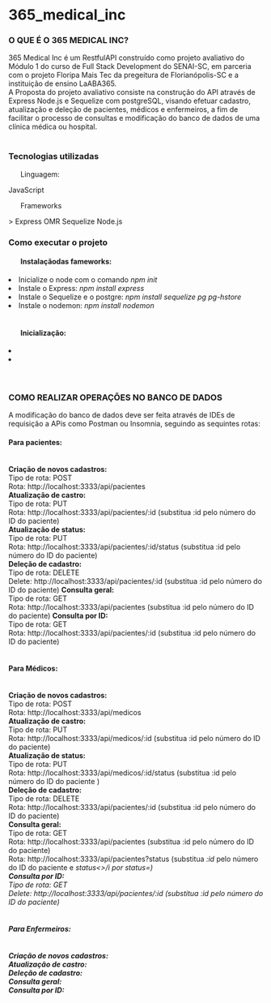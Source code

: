 # 365_medical_inc

<h3><b>O QUE É O 365 MEDICAL INC?</b></h3>
365 Medical Inc é um RestfulAPI construído como projeto avaliativo do Módulo 1 do curso de Full Stack Development do SENAI-SC, em parceria com o projeto Floripa Mais Tec da pregeitura de Florianópolis-SC e a instituição de ensino LaABA365. <br>
A Proposta do projeto avaliativo consiste na construção do API através de Express Node.js e Sequelize com postgreSQL, visando efetuar cadastro, atualização e deleção de pacientes, médicos e enfermeiros, a fim de facilitar o processo de consultas e modificação do banco de dados de uma clínica médica ou hospital.<br>
<br>

<h3>Tecnologias utilizadas</h3>

<ul>Linguagem:</ul>
<il>JavaScript</il>

<ul>Frameworks</ul>>
<il>Express</il>
<il>OMR Sequelize</il>
<il>Node.js</il>

<h3>Como executar o projeto</h3>
<ul><h4>Instalaçãodas fameworks:</h4></ul>
<li>Inicialize o node com o comando <i>npm init</i></li> 
<li>Instale o Express: <i>npm install express</i></li>
<li>Instale o Sequelize e o postgre: <i>npm install sequelize pg pg-hstore</i></li>
<li>Instale o nodemon: <i>npm install nodemon</i></li>
<br>
<ul><h4>Inicialização:</h4></ul>
<li></li>
<li></li>
<br>
<br>
<h3><b>COMO REALIZAR OPERAÇÕES NO BANCO DE DADOS</b></h3>
A modificação do banco de dados deve ser feita através de IDEs de requisição a APis como Postman ou Insomnia, seguindo as sequintes rotas:
<br>
<h4><b>Para pacientes:</b></h4><br>
<b>Criação de novos cadastros:</b><br>
Tipo de rota: POST<br>
Rota: http://localhost:3333/api/pacientes <br>
<b>Atualização de castro:</b><br>
Tipo de rota: PUT<br>
Rota: http://localhost:3333/api/pacientes/:id (substitua :id pelo número do ID do paciente)<br>
<b>Atualização de status:</b><br>
Tipo de rota: PUT<br>
Rota: http://localhost:3333/api/pacientes/:id/status (substitua :id pelo número do ID do paciente)<br>
<b>Deleção de cadastro:</b><br>
Tipo de rota: DELETE<br>
Delete: http://localhost:3333/api/pacientes/:id (substitua :id pelo número do ID do paciente)
<b>Consulta geral:</b><br>
Tipo de rota: GET<br>
Rota: http://localhost:3333/api/pacientes (substitua :id pelo número do ID do paciente)
<b>Consulta por ID:</b><br>
Tipo de rota: GET<br>
Rota: http://localhost:3333/api/pacientes/:id (substitua :id pelo número do ID do paciente)<br>
<br>
<h4><b>Para Médicos:</b></h4><br>
<b>Criação de novos cadastros:</b><br>
Tipo de rota: POST<br>
Rota: http://localhost:3333/api/medicos <br>
<b>Atualização de castro:</b><br>
Tipo de rota: PUT<br>
Rota: http://localhost:3333/api/medicos/:id (substitua :id pelo número do ID do paciente)<br>
<b>Atualização de status:</b><br>
Tipo de rota: PUT<br>
Rota: http://localhost:3333/api/medicos/:id/status (substitua :id pelo número do ID do paciente )<br>
<b>Deleção de cadastro:</b><br>
Tipo de rota: DELETE<br>
Rota: http://localhost:3333/api/pacientes/:id (substitua :id pelo número do ID do paciente)<br>
<b>Consulta geral:</b><br>
Tipo de rota: GET<br>
Rota: http://localhost:3333/api/pacientes (substitua :id pelo número do ID do paciente)<br>
Rota: http://localhost:3333/api/pacientes?status (substitua <i>:id</i> pelo número do ID do paciente e <i>status<>/i por status=<statusatual>)<br>
<b>Consulta por ID:</b><br>
Tipo de rota: GET<br>
Delete: http://localhost:3333/api/pacientes/:id (substitua :id pelo número do ID do paciente)<br>
<br>
<h4><b>Para Enfermeiros:</b></h4><br>
<b>Criação de novos cadastros:</b><br>
<b>Atualização de castro:</b><br>
<b>Deleção de cadastro:</b><br>
<b>Consulta geral:</b><br>
<b>Consulta por ID:</b><br>
<br>
<b></b>



